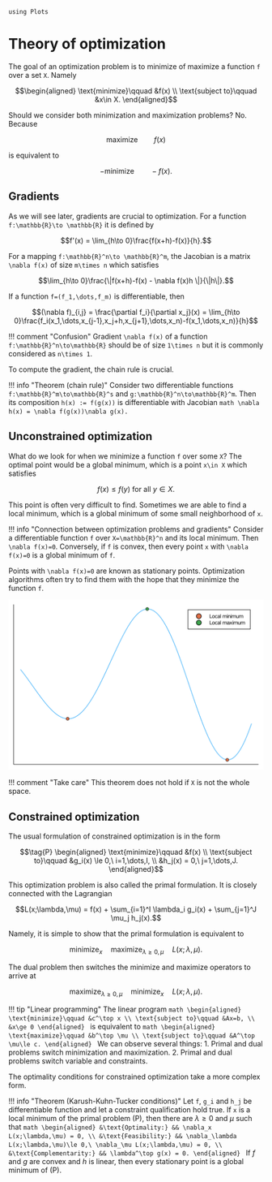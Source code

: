 ```@setup optim
using Plots
```

# Theory of optimization

The goal of an optimization problem is to minimize of maximize a function ``f`` over a set ``X``. Namely
```math
\begin{aligned}
\text{minimize}\qquad &f(x) \\
\text{subject to}\qquad &x\in X.
\end{aligned}
```
Should we consider both minimization and maximization problems? No. Because
```math
\text{maximize}\qquad f(x)
```
is equivalent to 
```math
-\text{minimize}\qquad -f(x).
```

## Gradients

As we will see later, gradients are crucial to optimization. For a function ``f:\mathbb{R}\to \mathbb{R}`` it is defined by
```math
f'(x) = \lim_{h\to 0}\frac{f(x+h)-f(x)}{h}.
```
For a mapping  ``f:\mathbb{R}^n\to \mathbb{R}^m``, the Jacobian is a matrix ``\nabla f(x)`` of size ``m\times n`` which satisfies
```math
\lim_{h\to 0}\frac{\|f(x+h)-f(x) - \nabla f(x)h \|}{\|h\|}.
```
If a function ``f=(f_1,\dots,f_m)`` is differentiable, then
```math
(\nabla f)_{i,j} = \frac{\partial f_i}{\partial x_j}(x) = \lim_{h\to 0}\frac{f_i(x_1,\dots,x_{j-1},x_j+h,x_{j+1},\dots,x_n)-f(x_1,\dots,x_n)}{h}
```

!!! comment "Confusion"
    Gradient ``\nabla f(x)`` of a function ``f:\mathbb{R}^n\to\mathbb{R}`` should be of size  ``1\times n`` but it is commonly considered as ``n\times 1``.

To compute the gradient, the chain rule is crucial.

!!! info "Theorem (chain rule)"
    Consider two differentiable functions ``f:\mathbb{R}^m\to\mathbb{R}^s`` and ``g:\mathbb{R}^n\to\mathbb{R}^m``. Then its composition ``h(x) := f(g(x))`` is differentiable with Jacobian
    ```math
    \nabla h(x) = \nabla f(g(x))\nabla g(x).
    ```

## Unconstrained optimization

What do we look for when we minimize a function ``f`` over some ``X``? The optimal point would be a global minimum, which is a point ``x\in X`` which satisfies
```math
f(x) \le f(y) \text{ for all }y\in X.
```
This point is often very difficult to find. Sometimes we are able to find a local minimum, which is a global minimum of some small neighborhood of ``x``.

!!! info "Connection between optimization problems and gradients"
    Consider a differentiable function ``f`` over ``X=\mathbb{R}^n`` and its local minimum. Then ``\nabla f(x)=0``. Conversely, if ``f`` is convex, then every point ``x`` with ``\nabla f(x)=0`` is a global minimum of ``f``.

Points with ``\nabla f(x)=0`` are known as stationary points. Optimization algorithms often try to find them with the hope that they minimize the function ``f``.

![](minmax.svg)


!!! comment "Take care"
    This theorem does not hold if ``X`` is not the whole space.

## Constrained optimization

The usual formulation of constrained optimization is in the form
```math
\tag{P}
\begin{aligned}
\text{minimize}\qquad &f(x) \\
\text{subject to}\qquad &g_i(x) \le 0,\ i=1,\dots,I, \\
&h_j(x) = 0,\ j=1,\dots,J.
\end{aligned}
```
This optimization problem is also called the primal formulation. It is closely connected with the Lagrangian
```math
L(x;\lambda,\mu) = f(x)  + \sum_{i=1}^I \lambda_i g_i(x) + \sum_{j=1}^J \mu_j h_j(x).
```
Namely, it is simple to show that the primal formulation is equivalent to
```math
\operatorname*{minimize}_x\quad \operatorname*{maximize}_{\lambda\ge 0,\mu}\quad L(x;\lambda,\mu).
```
The dual problem then switches the minimize and maximize operators to arrive at
```math
\tag{D} \operatorname*{maximize}_{\lambda\ge 0,\mu} \quad\operatorname*{minimize}_x\quad L(x;\lambda,\mu).
```

!!! tip "Linear programming"
    The linear program
    ```math
    \begin{aligned}
    \text{minimize}\qquad &c^\top x \\
    \text{subject to}\qquad &Ax=b, \\
    &x\ge 0
    \end{aligned}
    ```
    is equivalent to
    ```math
    \begin{aligned}
    \text{maximize}\qquad &b^\top \mu \\
    \text{subject to}\qquad &A^\top \mu\le c.
    \end{aligned}
    ```
    We can observe several things:
    1. Primal and dual problems switch minimization and maximization.
    2. Primal and dual problems switch variable and constraints.

The optimality conditions for constrained optimization take a more complex form.

!!! info "Theorem (Karush-Kuhn-Tucker conditions)"
    Let ``f``, ``g_i`` and ``h_j`` be differentiable function and let a constraint qualification hold true. If ``x`` is a local minimum of the primal problem (P), then there are $\lambda\ge 0$ and $\mu$ such that
    ```math
      \begin{aligned}
      &\text{Optimality:} && \nabla_x L(x;\lambda,\mu) = 0, \\
      &\text{Feasibility:} && \nabla_\lambda L(x;\lambda,\mu)\le 0,\ \nabla_\mu L(x;\lambda,\mu) = 0, \\
      &\text{Complementarity:} && \lambda^\top g(x) = 0.
      \end{aligned}
    ```
    If $f$ and $g$ are convex and $h$ is linear, then every stationary point is a global minimum of (P).
